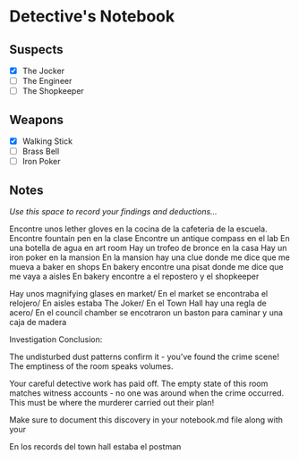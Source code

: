 # Detective's Notebook

## Suspects
- [x] The Jocker
- [ ] The Engineer
- [ ] The Shopkeeper

## Weapons
- [x] Walking Stick
- [ ] Brass Bell
- [ ] Iron Poker

## Notes
*Use this space to record your findings and deductions...*

Encontre unos lether gloves en la cocina de la cafeteria de la escuela. 
Encontre fountain pen en la clase 
Encontre un antique compass en el lab 
En una botella de agua en art room 
Hay un trofeo de bronce en la casa
Hay un iron poker en la mansion 
En la mansion hay una clue donde me dice que me mueva a baker en shops 
En bakery encontre una pisat donde me dice que me vaya a aisles 
En bakery encontre a el repostero y el shopkeeper 
 
Hay unos magnifying glases en market/
En el market se encontraba el relojero/
En aisles estaba The Joker/ 
En el Town Hall hay una regla de acero/ 
En el council chamber se encotraron un baston para caminar y una caja de madera 

Investigation Conclusion:

The undisturbed dust patterns confirm it - you've found the crime scene! The emptiness of the room speaks volumes.

Your careful detective work has paid off. The empty state of this room matches
witness accounts - no one was around when the crime occurred. This must be
where the murderer carried out their plan!

Make sure to document this discovery in your notebook.md file along with your

En los records del town hall estaba el postman 


